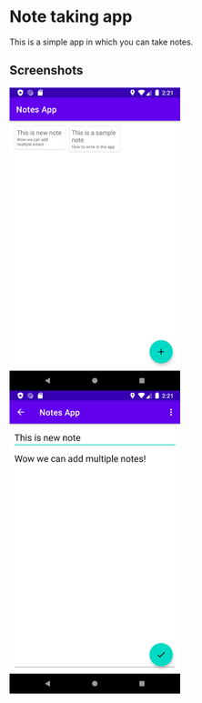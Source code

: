 # Note taking app
This is a simple app in which you can take notes.

## Screenshots

<img align="left" alt="App Screenshot" width="300px" src="https://github.com/ak523/Note-taking-app/blob/main/Screenshot_1618908688.png" />
<img align="left" alt="App Screenshot" width="300px" src="https://github.com/ak523/Note-taking-app/blob/main/Screenshot_1618908703.png" />
